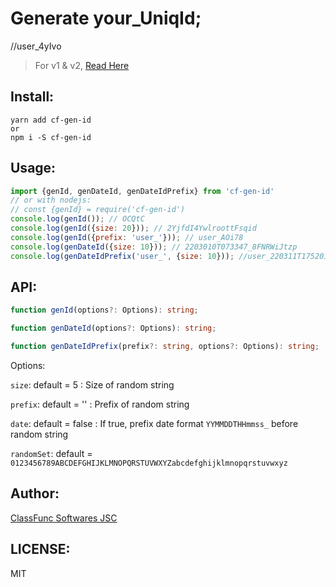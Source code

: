 # Generate your_UniqId;

//user_4yIvo

> For v1 & v2, [Read Here](README-v1.md)

## Install:

```shell
yarn add cf-gen-id
or
npm i -S cf-gen-id
```

## Usage:

```js
import {genId, genDateId, genDateIdPrefix} from 'cf-gen-id'
// or with nodejs:
// const {genId} = require('cf-gen-id')
console.log(genId()); // OCQtC
console.log(genId({size: 20})); // 2YjfdI4YwlroottFsqid
console.log(genId({prefix: 'user_'})); // user_AOi78
console.log(genDateId({size: 10})); // 2203010T073347_8FNRWiJtzp
console.log(genDateIdPrefix('user_', {size: 10})); //user_220311T175201_XIOJLwMdzh
```

## API:

```ts
function genId(options?: Options): string;

function genDateId(options?: Options): string;

function genDateIdPrefix(prefix?: string, options?: Options): string;
```

Options:

`size`: default = 5 : Size of random string

`prefix`: default = '' : Prefix of random string

`date`: default = false : If true, prefix date format `YYMMDDTHHmmss_` before random string

`randomSet`: default = `0123456789ABCDEFGHIJKLMNOPQRSTUVWXYZabcdefghijklmnopqrstuvwxyz`

## Author:

[ClassFunc Softwares JSC](https://classfunc.com)

## LICENSE:

MIT
